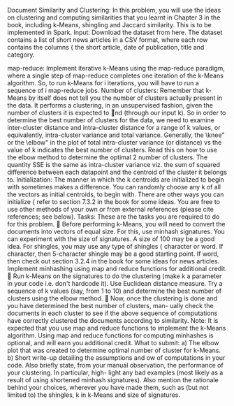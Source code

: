 Document Similarity and Clustering: In this problem, you will use the ideas on clustering
and computing similarities that you learnt in Chapter 3 in the book, including k-Means, shingling
and Jaccard similarity. This is to be implemented in Spark.
Input: Download the dataset from here. The dataset contains a list of short news articles in a
CSV format, where each row contains the columns { the short article, date of publication, title and
category.

map-reduce: Implement iterative k-Means using the map-reduce paradigm, where a single step of
map-reduce completes one iteration of the k-Means algorithm. So, to run k-Means for i iterations,
you will have to run a sequence of i map-reduce jobs.
Number of clusters: Remember that k-Means by itself does not tell you the number of clusters
actually present in the data. It performs a clustering, in an unsupervised fashion, given the number
of clusters it is expected to nd (through our input k). So in order to determine the best number
of clusters for the data, we need to examine inter-cluster distance and intra-cluster distance for a
range of k values, or equivalently, intra-cluster variance and total variance. Generally, the \knee"
or the \elbow" in the plot of total intra-cluster variance (or distance) vs the value of k indicates
the best number of clusters. Read this on how to use the elbow method to determine the optimal
2
number of clusters. The quantity SSE is the same as intra-cluster variance viz. the sum of squared
difference between each datapoint and the centroid of the cluster it belongs to.
Initialization: The manner in which the k centroids are initialized to begin with sometimes makes
a difference. You can randomly choose any k of all the vectors as initial centroids, to begin with.
There are other ways you can initialize { refer to section 7.3.2 in the book for some ideas. You
are free to use other methods of your own or from external references (please cite references; see
below).
Tasks: These are the tasks you are required to do for this problem.
 Before performing k-Means, you will need to convert the documents into vectors of equal size.
For this, use minhash signatures. You can experiment with the size of signatures. A size of
100 may be a good idea. For shingles, you may use any type of shingles { character or word.
If character, then 5-character shingle may be a good starting point. If word, then check out
section 3.2.4 in the book for some ideas for news articles. Implement minhashing using map
and reduce functions for additional credit.
 Run k-Means on the signatures to do the clustering (make k a parameter in your code i.e.
don't hardcode it). Use Euclidean distance measure. Try a sequence of k values (say, from 1
to 10) and determine the best number of clusters using the elbow method.
 Now, once the clustering is done and you have determined the best number of clusters, man-
ually check the documents in each cluster to see if the above sequence of computations have
correctly clustered the documents according to similarity.
Note: It is expected that you use map and reduce functions to implement the k-Means algorithm.
Using map and reduce functions for computing minhashes is optional, and will earn you additional
credit.
What to submit:
a) The elbow plot that was created to determine optimal number of cluster for k-Means.
b) Short write-up detailing the assumptions and 
ow of computations in your code. Also briefly
state, from your manual observation, the performance of your clustering. In particular, high-
light any bad examples (most likely as a result of using shortened minhash signatures). Also
mention the rationale behind your choices, wherever you have made them, such as (but not
limited to) the shingles, k in k-Means and size of signatures.
